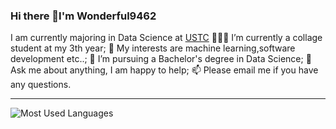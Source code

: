 ### Hi there 👋I'm Wonderful9462
I am currently majoring in Data Science at [USTC](http://english.ustc.edu.cn/)
👨🏽‍💻 I’m currently a collage student at my 3th year;
🤔 My interests are machine learning,software development etc..;
💼 I’m pursuing a Bachelor's degree in Data Science;
💬 Ask me about anything, I am happy to help;
📫 Please email me if you have any questions.

--- 
![Most Used Languages](https://github-readme-stats.vercel.app/api/top-langs/?username=wonderful9462&theme=dark&layout=compact)
